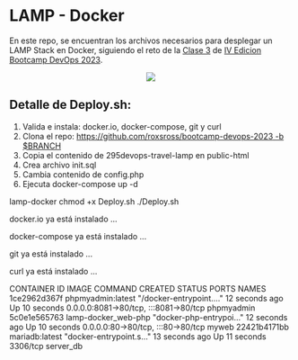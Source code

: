 # LAMP - Docker
En este repo, se encuentran los archivos necesarios para desplegar un LAMP Stack en Docker, siguiendo el reto de la [Clase 3](https://www.youtube.com/live/TSaGCXsyVU4?si=qOZiYKkMzcpQVv0x) de [IV Edicion Bootcamp DevOps 2023](https://www.youtube.com/playlist?list=PLNkefP1xaOeyTQuNnd6HYVPqCWMXn-c5P).

<p align="center">
  <img src="https://github.com/Gastunchy/lamp-docker/assets/97688245/5617e114-f08d-420d-9023-2575c986621e">
</p>




## Detalle de Deploy.sh:
1. Valida e instala: docker.io, docker-compose, git y curl
3. Clona el repo: [https://github.com/roxsross/bootcamp-devops-2023 -b $BRANCH](https://github.com/roxsross/bootcamp-devops-2023/tree/ejercicio2-dockeriza)
4. Copia el contenido de 295devops-travel-lamp en public-html
5. Crea archivo init.sql
6. Cambia contenido de config.php
7. Ejecuta docker-compose up -d

lamp-docker 
chmod +x Deploy.sh 
./Deploy.sh 

 docker.io ya está instalado ...

 docker-compose ya está instalado ...

 git ya está instalado ...

 curl ya está instalado ...

 CONTAINER ID   IMAGE                 COMMAND                  CREATED          STATUS          PORTS                                   NAMES
1ce2962d367f   phpmyadmin:latest     "/docker-entrypoint.…"   12 seconds ago   Up 10 seconds   0.0.0.0:8081->80/tcp, :::8081->80/tcp   phpmyadmin
5c0e1e565763   lamp-docker_web-php   "docker-php-entrypoi…"   12 seconds ago   Up 10 seconds   0.0.0.0:80->80/tcp, :::80->80/tcp       myweb
22421b4171bb   mariadb:latest        "docker-entrypoint.s…"   13 seconds ago   Up 11 seconds   3306/tcp                                server_db

